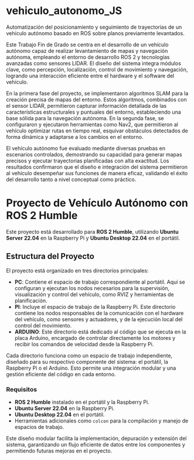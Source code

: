 # vehiculo_autonomo_JS
Automatización del posicionamiento y seguimiento de trayectorias de un vehículo autónomo basado en ROS sobre planos previamente levantados.


Este Trabajo Fin de Grado se centra en el desarrollo de un vehículo autónomo capaz de realizar levantamiento de mapas y navegación autónoma, empleando el entorno de desarrollo ROS 2 y tecnologías avanzadas como sensores LIDAR. El diseño del sistema integra módulos clave, como percepción, localización, control de movimiento y navegación, logrando una interacción eficiente entre el hardware y el software del vehículo. 

En la primera fase del proyecto, se implementaron algoritmos SLAM para la creación precisa de mapas del entorno. Estos algoritmos, combinados con el sensor LIDAR, permitieron capturar información detallada de las características estructurales y puntuales del entorno, estableciendo una base sólida para la navegación autónoma. En la segunda fase, se configuraron y ejecutaron herramientas como Nav2, que permitieron al vehículo optimizar rutas en tiempo real, esquivar obstáculos detectados de forma dinámica y adaptarse a los cambios en el entorno. 

El vehículo autónomo fue evaluado mediante diversas pruebas en escenarios controlados, demostrando su capacidad para generar mapas precisos y ejecutar trayectorias planificadas con alta exactitud. Los resultados confirmaron que el diseño e integración del sistema permitieron al vehículo desempeñar sus funciones de manera eficaz, validando el éxito del desarrollo tanto a nivel conceptual como práctico. 


# Proyecto de Vehículo Autónomo con ROS 2 Humble

Este proyecto está desarrollado para **ROS 2 Humble**, utilizando **Ubuntu Server 22.04** en la Raspberry Pi y **Ubuntu Desktop 22.04** en el portátil.

## Estructura del Proyecto

El proyecto está organizado en tres directorios principales:

- **PC**: Contiene el espacio de trabajo correspondiente al portátil. Aquí se configuran y ejecutan los nodos necesarios para la supervisión, visualización y control del vehículo, como RVIZ y herramientas de planificación.
- **PI**: Incluye el espacio de trabajo de la Raspberry Pi. Este directorio contiene los nodos responsables de la comunicación con el hardware del vehículo, como sensores y actuadores, y de la ejecución local del control del movimiento.
- **ARDUINO**: Este directorio está dedicado al código que se ejecuta en la placa Arduino, encargado de controlar directamente los motores y recibir los comandos de velocidad desde la Raspberry Pi.

Cada directorio funciona como un espacio de trabajo independiente, diseñado para su respectivo componente del sistema: el portátil, la Raspberry Pi o el Arduino. Esto permite una integración modular y una gestión eficiente del código en cada entorno.

### Requisitos

- **ROS 2 Humble** instalado en el portátil y la Raspberry Pi.
- **Ubuntu Server 22.04** en la Raspberry Pi.
- **Ubuntu Desktop 22.04** en el portátil.
- Herramientas adicionales como `colcon` para la compilación y manejo de espacios de trabajo.

Este diseño modular facilita la implementación, depuración y extensión del sistema, garantizando un flujo eficiente de datos entre los componentes y permitiendo futuras mejoras en el proyecto.


